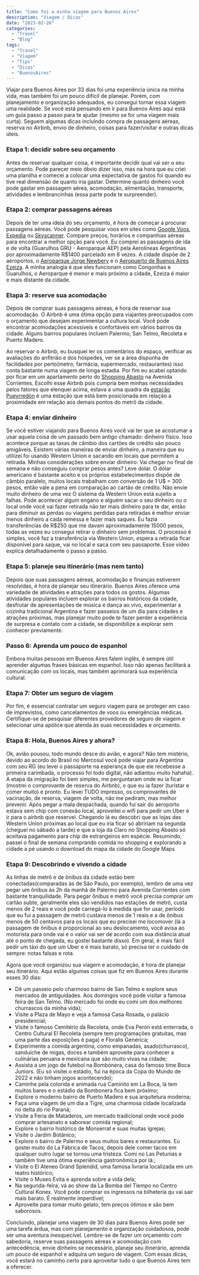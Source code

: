 ```yaml
---
title: "Como foi a minha viagem para Buenos Aires"
description: "Viagem / Dicas"
date: "2023-02-26"
categories:
  - "Travel"
  - "Blog"
tags:
  - "Travel"
  - "Viagem"
  - "Tips"
  - "Dicas"
  - "BuenosAires"
---
```





Viajar para Buenos Aires por 33 dias foi uma experiência única na minha vida, mas também foi um pouco difícil de planejar. Porém, com planejamento e organização adequados, eu consegui tornar essa viagem uma realidade. Se você está pensando em ir para Buenos Aires aqui está um guia passo a passo para te ajudar (mesmo se for uma viagem mais curta). 
Seguem algumas dicas incluindo compra de passagens aéreas, reserva no Airbnb, envio de dinheiro, coisas para fazer/visitar e outras dicas úteis.

### Etapa 1: decidir sobre seu orçamento

Antes de reservar qualquer coisa, é importante decidir qual vai ser o seu orçamento. Pode parecer meio óbvio dizer isso, mas na hora que eu criei uma planilha e comecei a colocar uma expectativa de gastos foi quando eu tive real dimensão de quanto iria gastar. Determine quanto dinheiro você pode gastar em passagem aérea, acomodação, alimentação, transporte, atividades e lembrancinhas (essa parte pode te surpreender).

### Etapa 2: comprar passagens aéreas

Depois de ter uma ideia do seu orçamento, é hora de começar a procurar passagens aéreas. Você pode pesquisar voos em sites como [Google Voos](https://www.google.com/flights), [Expedia](https://www.expedia.com/) ou [Skyscanner](https://www.skyscanner.net/). Compare preços, horários e companhias aéreas para encontrar a melhor opção para você. Eu comprei as passagens de ida e de volta (Guarulhos GRU - Aeroparque AEP) pela Aerolíneas Argentinas por aproximadamente R$1400 parcelado em 8 vezes. 
A cidade dispõe de 2 aeroportos, o [Aeroparque Jorge Newbery](https://aeroparquebuenosaires.ar/) e o [Aeropuerto de Buenos Aires Ezeiza](https://aeropuertoezeiza.net/). A minha analogia é que eles funcionam como Congonhas e Guarulhos, o Aeroparque é menor e mais próximo a cidade, Ezeiza é maior e mais distante da cidade.

### Etapa 3: reserve sua acomodação

Depois de comprar suas passagens aéreas, é hora de reservar sua acomodação. O Airbnb é uma ótima opção para viajantes preocupados com o orçamento que desejam experimentar a cultura local. Você pode encontrar acomodações acessíveis e confortáveis ​​em vários bairros da cidade. Alguns bairros populares incluem Palermo, San Telmo, Recoleta e Puerto Madero.

Ao reservar o Airbnb, eu busquei ler os comentários do espaço, verificar as avaliações do anfitrião e dos hóspedes, ver se a área dispunha de facilidades por perto(metro, farmácia, supermercado, restaurantes) isso conta bastante numa viagem de longa estadia. 
Por fim eu acabei optando por ficar em um apartamento perto do [Shopping Abasto](https://www.abasto-shopping.com.ar/) na Avenida Corrientes. Escolhi esse Airbnb pois cumpria bem minhas necessidades pelos fatores que elenquei acima, estava a uma quadra da [estação Pueyrredón](https://pt.wikipedia.org/wiki/Esta%C3%A7%C3%A3o_Pueyrred%C3%B3n_Linha_B_do_Metro_de_Buenos_Aires) é uma estação que está bem posicionada em relação a proximidade em relação aos demais pontos do metrô da cidade.

### Etapa 4: enviar dinheiro

Se você estiver viajando para Buenos Aires você vai ter que se acostumar a usar aquela coisa de um passado bem antigo chamado: dinheiro físico. Isso acontece porque as taxas de câmbio dos cartões de crédito são pouco amigáveis. Existem várias maneiras de enviar dinheiro, a maneira que eu utilizei foi usando Western Union e sacando em locais que permitem a retirada. 
Minhas considerações sobre enviar dinheiro:
Vai chegar no final de semana e não conseguiu comprar pesos antes? Leve dolar. 
		O dólar americano é bastante aceito e os próprios estabelecimentos dispõe de câmbio paralelo, muitos locais trabalham com conversão de 1 U$ = 300 pesos, então vale a pena em comparação ao cartão de crédito.
Não envie muito dinheiro de uma vez
 O sistema da Western Union está sujeito a falhas. Pode acontecer algum engano e alguém sacar o seu dinheiro ou o local onde você vai fazer retirada não ter mais dinheiro para te dar, então para diminuir as perdas ou viagens perdidas para retiradas é melhor enviar menos dinheiro a cada remessa e fazer mais saques. 
Eu fazia transferências de R$250 que me davam aproximadamente 15000 pesos, todas as vezes eu consegui retirar o dinheiro sem problemas. O processo é simples, você faz a transferência via Western Union, espera a retirada ficar disponível para saque, vai no local e saca com seu passaporte. Esse vídeo explica detalhadamente o passo a passo.

### Etapa 5: planeje seu itinerário (mas nem tanto)

Depois que suas passagens aéreas, acomodação e finanças estiverem resolvidas, é hora de planejar seu itinerário. Buenos Aires oferece uma variedade de atividades e atrações para todos os gostos. Algumas atividades populares incluem explorar os bairros históricos da cidade, desfrutar de apresentações de música e dança ao vivo, experimentar a cozinha tradicional Argentina e fazer passeios de um dia para cidades e atrações próximas, mas planejar muito pode te fazer perder a experiência de surpresa e contato com a cidade, se disponibilize a explorar sem conhecer previamente. 

### Passo 6: Aprenda um pouco de espanhol

Embora muitas pessoas em Buenos Aires falem inglês, é sempre útil aprender algumas frases básicas em espanhol. Isso não apenas facilitará a comunicação com os locais, mas também aprimorará sua experiência cultural.

### Etapa 7: Obter um seguro de viagem

Por fim, é essencial contratar um seguro viagem para se proteger em caso de imprevistos, como cancelamentos de voos ou emergências médicas. Certifique-se de pesquisar diferentes provedores de seguro de viagem e selecionar uma apólice que atenda às suas necessidades e orçamento.

### Etapa 8: Hola, Buenos Aires y ahora?
Ok, avião pousou, todo mundo desce do avião, e agora?
Não tem mistério, devido ao acordo do Brasil no Mercosul você pode viajar para Argentina com seu RG (eu levei o passaporte na esperança de que ele recebesse a primeira carimbada, o processo foi todo digital, não adiantou muito hahaha). A etapa da imigração foi bem simples, me perguntaram onde eu ia ficar (mostrei o comprovante de reserva do Airbnb), o que eu ia fazer (turistar e comer muito) e pronto. Eu levei TUDO impresso, os comprovantes de vacinação, de reserva, viagem de volta, não me pediram, mas melhor prevenir.
Após pegar a mala despachada, quando fui sair do aeroporto estava sem chip com conexão local, aproveitei o wifi para pedir um Uber e ir para o airbnb que reservei.
Chegando lá eu descobri que as lojas das Western Union próximas ao local que eu iria ficar só abririam na segunda (cheguei no sábado a tarde) e que a loja da Claro no Shopping Abasto só aceitava pagamento para chip de estrangeiros em espécie.
Resumindo, passei o final de semana comprando comida no shopping e explorando a cidade a pé usando o download do mapa da cidade do Google Maps

### Etapa 9: Descobrindo e vivendo a cidade

As linhas de metrô e de ônibus da cidade estão bem conectadas(comparadas às de São Paulo, por exemplo), lembro de uma vez pegar um ônibus às 2h da manhã de Palermo para Avenida Corrientes com bastante tranquilidade. 
Para pegar ônibus e metrô você precisa comprar um cartão subte, geralmente eles são vendidos nas estações de metrô, custa menos de 2 reais e você pode carregá-lo à medida que for usar, período que eu fui a passagem de metrô custava menos de 1 reais e a de ônibus menos de 50 centavos para os locais que eu precisei me locomover (lá a passagem de ônibus é proporcional ao seu deslocamento, você avisa ao motorista para onde vai e o valor vai ser de acordo com sua distância atual até o ponto de chegada, eu gostei bastante disso).
Em geral, é mais fácil pedir um táxi do que um Uber e é mais barato, só precisa ter o cuidado de sempre: notas falsas e rota.

Agora que você organizou sua viagem e acomodação, é hora de planejar seu itinerário. Aqui estão algumas coisas que fiz em Buenos Aires durante esses 30 dias:
<ul>
<li>Dê um passeio pelo charmoso bairro de San Telmo e explore seus mercados de antiguidades. Aos domingos você pode visitar a famosa feira de San Telmo. (No mercado foi onde eu comi um dos melhores churrascos da minha vida);</li>
<li>Visite a Plaza de Mayo e veja a famosa Casa Rosada, o palácio presidencial;</li>
<li>Visite o famoso Cemitério da Recoleta, onde Eva Perón está enterrada, o Centro Cultural El Recoleta (sempre tem programações gratuitas, mas uma parte das exposições é paga) e Floralis Genérica;</li>
<li>Experimente a comida argentina, como empanadas, asado(churrasco), sanduíche de migas, doces e também aproveite para conhecer a culinárias peruana e mexicana que são muito vivas na cidade;</li>
<li>Assista a um jogo de futebol na Bombonera, casa do famoso time Boca Juniors. (Eu só visitei o estádio, fui na época da Copa do Mundo de 2022 e não tinham jogos acontecendo);</li>
<li>Caminhe pela colorida e animada rua Caminito em La Boca, lá tem muitos bares e o estádio da Bombonera fica bem próximo;</li>
<li>Explore o moderno bairro de Puerto Madero e sua arquitetura moderna;</li>
<li>Faça uma viagem de um dia a Tigre, uma charmosa cidade localizada no delta do rio Paraná;</li>
<li>Visite a Feria de Mataderos, um mercado tradicional onde você pode comprar artesanato e saborear comida regional;</li>
<li>Explore o bairro histórico de Monserrat e suas muitas igrejas;</li>
<li>Visite o Jardim Botânico;</li>
<li>Explore o bairro de Palermo e seus muitos bares e restaurantes. Eu gostei muito do La Fábrica de Tacos, depois dele comer tacos em qualquer outro lugar se tornou uma tristeza. Comi no Las Petunias e também tive uma ótima experiência gastronômica por lá.;</li>
<li>Visite o El Ateneo Grand Splendid, uma famosa livraria localizada em um teatro histórico;</li>
<li>Visite o Museo Evita e aprenda sobre a vida dela;</li>
<li>Na segunda-feira, vá ao show da La Bomba del Tiempo no Centro Cultural Konex. Você pode comprar os ingressos na bilheteria qu vai sair mais barato. É realmente imperdível;</li>
<li>Aproveite para tomar muito gelato, tem preços ótimos e são bem saborosos.</li>
</ul>	


Concluindo, planejar uma viagem de 30 dias para Buenos Aires pode ser uma tarefa árdua, mas com planejamento e organização cuidadosos, pode ser uma aventura inesquecível. Lembre-se de fazer um orçamento com sabedoria, reserve suas passagens aéreas e acomodação com antecedência, envie dinheiro se necessário, planeje seu itinerário, aprenda um pouco de espanhol e adquira um seguro de viagem. Com essas dicas, você estará no caminho certo para aproveitar tudo o que Buenos Aires tem a oferecer.

